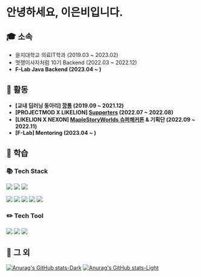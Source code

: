 # 안녕하세요, 이은비입니다.

## 🎓 소속
- 을지대학교 의료IT학과 (2019.03 ~ 2023.02)
- 멋쟁이사자처럼 10기 Backend (2022.03 ~ 2022.12)
- **F-Lab Java Backend (2023.04 ~ )**

## 📄 활동
- **[교내 딥러닝 동아리] [깡통](https://major.eulji.ac.kr/mitm/index.html?menuno=2946) (2019.09 ~ 2021.12)**
- **[PROJECTMOD X LIKELION] [Supporters](https://maplestoryworlds.nexon.com/ko/play/6d19b095416a421ba5285585fd18bf24/badge) (2022.07 ~ 2022.08)**
- **[LIKELION X NEXON] [MapleStoryWorlds 슈퍼해커톤](https://www.notion.so/MSW-efa2a0b2a5e14ba68fdf49b0e45c8455) & 기획단 (2022.09 ~ 2022.11)**
- **[F-Lab] Mentoring (2023.04 ~ )**

## 📝 학습 

### 📚 Tech Stack
<img src="https://img.shields.io/badge/Java-007396?style=flat-square&logo=Java&logoColor=white"/> <img src="https://img.shields.io/badge/Spring-6DB33F?style=flat-square&logo=Spring&logoColor=white"/> <img src="https://img.shields.io/badge/MySQL-4479A1?style=flat-square&logo=MySQL&logoColor=white"/>

<img src="https://img.shields.io/badge/Tensorflow-FF6F00?style=flat-square&logo=Tensorflow&logoColor=white"/> <img src="https://img.shields.io/badge/Python-3776AB?style=flat-square&logo=Python&logoColor=white"/> <img src="https://img.shields.io/badge/HTML5-E34F26?style=flat-square&logo=HTML5&logoColor=white"/> <img src="https://img.shields.io/badge/CSS3-1572B6?style=flat-square&logo=CSS3&logoColor=white"/> <img src="https://img.shields.io/badge/C-A8B9CC?style=flat-square&logo=C&logoColor=white"/>

### ✏️ Tech Tool
<img src="https://img.shields.io/badge/IntelliJ-000000?style=flat-square&logo=IntelliJ IDEA&logoColor=white"/> <img src="https://img.shields.io/badge/Jupyter Notebook-F37626?style=flat-square&logo=Jupyter&logoColor=white"/> <img src="https://img.shields.io/badge/Visual Studio Code-007ACC?style=flat-square&logo=Visual Studio Code&logoColor=white"/>

## 📑 그 외
[![Anurag's GitHub stats-Dark](https://github-readme-stats.vercel.app/api?username=eunbileeme&show_icons=true&theme=apprentice#gh-dark-mode-only)](https://github.com/eunbilleeme/github-readme-stats#gh-dark-mode-only)
[![Anurag's GitHub stats-Light](https://github-readme-stats.vercel.app/api?username=eunbileeme&show_icons=true&theme=graywhite#gh-light-mode-only)](https://github.com/eunbileeme/github-readme-stats#gh-light-mode-only)

